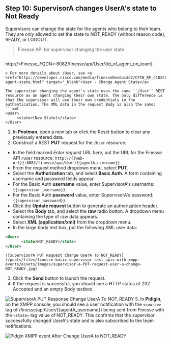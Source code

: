 ## Step 10: SupervisorA changes UserA's state to Not Ready

Supervisors can change the state for the agents who belong to their team. They are only allowed to set the state to NOT_READY (without reason code), READY, or LOGOUT.

> Finesse API for supervisor changing the user state
>  ```http
http://<Finesse_FQDN>:8082/finesse/api/User/{id_of_agent_on_team}
```
> For more details about /User, see <a href="https://developer.cisco.com/media/finesseDevGuide2/CFIN_RF_C1D2CCD7_00_change-agent-state.html" target="_blank">User - Change Agent State</a>

The supervisor changing the agent's state uses the same ``/User`` REST resource as an agent changing their own state. The only difference is that the supervisor will use their own credentials in the authentication. The XML data in the request Body is also the same:
```xml
<User>
     <state>[New State]</state>
</User>
```

1. In **Postman**, open a new tab or click the Reset button to clear any previously entered data.
2. Construct a REST **PUT** request for the ``/User`` resource.
 * In the field marked *Enter request URL here*, put the URL for the Finesse API ``/User`` resource:
  ``http://{{web-url}}:8082/finesse/api/User/{{agentA_username}}``
 * From the request method dropdown menu, select **PUT**.
 * Select the **Authorization** tab, and select **Basic Auth**. A form containing username and password fields appear.
 * For the Basic Auth **username** value, enter SupervisorA's username: ``{{supervisor_username}}``.
 * For the Basic Auth **password** value, enter SupervisorA's password: ``{{supervisor_password}}``.
 * Click the **Update request** button to generate an authorization header.
 * Select the **Body** tab, and select the **raw** radio button. A dropdown menu containing the type of raw data appears.
 * Select **XML (application/xml)** from the dropdown menu.
 * In the large body text box, put the following XML user data:
 ```xml
<User>
        <state>NOT_READY</state>
</User>
```

    ![SupervisorA PUT Request Change UserA To NOT_READY](/posts/files/finesse-basic-supervisor-rest-apis-with-xmpp-events/assets/images/supervisor-a-PUT-request-user-a-change-NOT_READY.jpg)
3. Click the **Send** button to launch the request.
4. If the request is successful, you should see a HTTP status of 202 Accepted and an empty Body textbox.

 ![SupervisorA PUT Response Change UserA To NOT_READY](/posts/files/finesse-basic-supervisor-rest-apis-with-xmpp-events/assets/images/supervisor-a-PUT-response-user-a-change-NOT_READY.jpg)
5. In **Pidigin**, on the XMPP console, you should see a user notification with the ``<source>`` tag of /finesse/api/User/{{agentA_username}} being sent from Finesse with the ``<state>`` tag value of NOT_READY. This confirms that the supervisor successfully changed UserA's state and is also subscribed to the team notifications.

 ![Pidgin XMPP event After Change UserA to NOT_READY](/posts/files/finesse-basic-supervisor-rest-apis-with-xmpp-events/assets/images/supervisor-a-XMPP-event-change-user-a-NOT_READY.jpg)